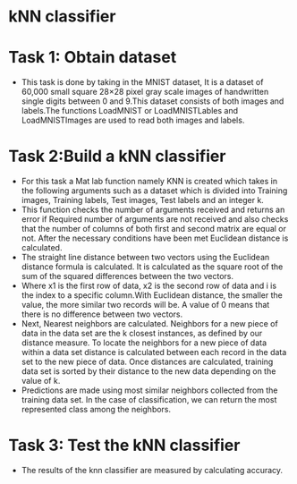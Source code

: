 # kNN classifier

# Task 1: Obtain dataset
  - This task is done by taking in the MNIST dataset, It is a dataset of 60,000 small square 28×28 pixel
gray scale images of handwritten single digits between 0 and 9.This dataset consists of both images and
labels.The functions LoadMNIST or LoadMNISTLables and LoadMNISTImages are used to read
both images and labels.

# Task 2:Build a kNN classifier
  - For this task a Mat lab function namely KNN is created which takes in the following arguments such
as a dataset which is divided into Training images, Training labels, Test images, Test labels and an integer
k.
  - This function checks the number of arguments received and returns an error if Required number of
arguments are not received and also checks that the number of columns of both first and second matrix are
equal or not. After the necessary conditions have been met Euclidean distance is calculated.
  - The straight line distance between two vectors using the Euclidean distance formula is calculated. It is
calculated as the square root of the sum of the squared differences between the two vectors.
  - Where x1 is the first row of data, x2 is the second row of data and i is the index to a specific column.With
Euclidean distance, the smaller the value, the more similar two records will be. A value of 0 means that
there is no difference between two vectors.
  - Next, Nearest neighbors are calculated. Neighbors for a new piece of data in the data set are the k
closest instances, as defined by our distance measure. To locate the neighbors for a new piece of data
within a data set distance is calculated between each record in the data set to the new piece of data. Once
distances are calculated, training data set is sorted by their distance to the new data depending on the
value of k.
  - Predictions are made using most similar neighbors collected from the training data set. In the case of
classification, we can return the most represented class among the neighbors.

# Task 3: Test the kNN classifier
- The results of the knn classifier are measured by calculating accuracy.
